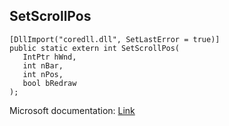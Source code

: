 ## SetScrollPos

```
[DllImport("coredll.dll", SetLastError = true)]
public static extern int SetScrollPos(
   IntPtr hWnd,
   int nBar,
   int nPos,
   bool bRedraw
);
```

Microsoft documentation: [Link](https://docs.microsoft.com/en-us/windows/win32/api/winuser/nf-winuser-setscrollpos)
